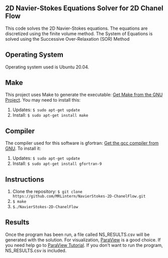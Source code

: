 ## 2D Navier-Stokes Equations Solver for 2D Chanel Flow
This code solves the 2D Navier-Stokes equations.
The equations are discretized using the finite volume method.
The System of Equations is solved using the Successive Over-Relaxation (SOR) Method

## Operating System
Operating system used is Ubuntu 20.04.

## Make
This project uses Make to generate the executable: [Get Make from the GNU Project](https://www.gnu.org/software/make/).
You may need to install this: 
1. Updates: `$ sudo apt-get update`
2. Install: `$ sudo apt-get install make`


## Compiler
The compiler used for this software is gfortran: [Get the gcc compiler from GNU](https://gcc.gnu.org/fortran/).
To install it: 
1. Updates: `$ sudo apt-get update`
2. Install: `$ sudo apt-get install gfortran-9`

## Instructions
1. Clone the repository: `$ git clone https://github.com/MRLintern/NavierStokes-2D-ChanelFlow.git`
2. `$ make`
3. `$./NavierStokes-2D-ChanelFlow`

## Results
Once the program has been run, a file called NS_RESULTS.csv will be generated
with the solution. For visualization, [ParaView](https://www.paraview.org/) is a good choice.
If you need help go to [ParaView Tutorial](https://www.paraview.org/Wiki/images/b/bc/ParaViewTutorial56.pdf).
If you don't want to run the program, NS_RESULTS.csv is included.
